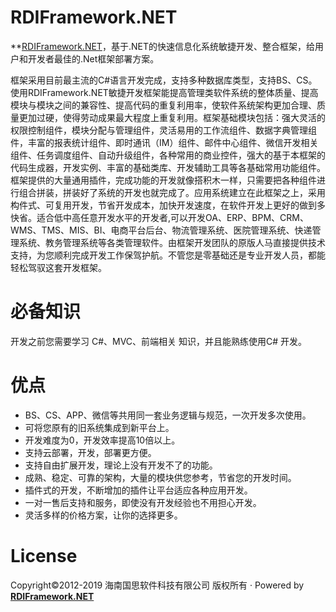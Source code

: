 
# RDIFramework.NET
**[RDIFramework.NET](http://www.rdiframework.net)，基于.NET的快速信息化系统敏捷开发、整合框架，给用户和开发者最佳的.Net框架部署方案。

框架采用目前最主流的C#语言开发完成，支持多种数据库类型，支持BS、CS。使用RDIFramework.NET敏捷开发框架能提高管理类软件系统的整体质量、提高模块与模块之间的兼容性、提高代码的重复利用率，使软件系统架构更加合理、质量更加过硬，使得劳动成果最大程度上重复利用。框架基础模块包括：强大灵活的权限控制组件，模块分配与管理组件，灵活易用的工作流组件、数据字典管理组件，丰富的报表统计组件、即时通讯（IM）组件、邮件中心组件、微信开发相关组件、任务调度组件、自动升级组件，各种常用的商业控件，强大的基于本框架的代码生成器，开发实例、丰富的基础类库、开发辅助工具等各基础常用功能组件。框架提供的大量通用插件，完成功能的开发就像搭积木一样，只需要把各种组件进行组合拼装，拼装好了系统的开发也就完成了。应用系统建立在此框架之上，采用构件式、可复用开发，节省开发成本，加快开发速度，在软件开发上更好的做到多快省。适合低中高任意开发水平的开发者,可以开发OA、ERP、BPM、CRM、WMS、TMS、MIS、BI、电商平台后台、物流管理系统、医院管理系统、快递管理系统、教务管理系统等各类管理软件。由框架开发团队的原版人马直接提供技术支持，为您顺利完成开发工作保驾护航。不管您是零基础还是专业开发人员，都能轻松驾驭这套开发框架。

# 必备知识
开发之前您需要学习 C#、MVC、前端相关 知识，并且能熟练使用C# 开发。
#  优点
* BS、CS、APP、微信等共用同一套业务逻辑与规范，一次开发多次使用。
* 可将您原有的旧系统集成到新平台上。
* 开发难度为0，开发效率提高10倍以上。
* 支持云部署，开发，部署更方便。
* 支持自由扩展开发，理论上没有开发不了的功能。
* 成熟、稳定、可靠的架构，大量的模块供您参考，节省您的开发时间。
* 插件式的开发，不断增加的插件让平台适应各种应用开发。
* 一对一售后支持和服务，即使没有开发经验也不用担心开发。
* 灵活多样的价格方案，让你的选择更多。



# License
Copyright©2012-2019 海南国思软件科技有限公司 版权所有 · Powered by [**RDIFramework.NET**](http://www.rdiframework.net/)